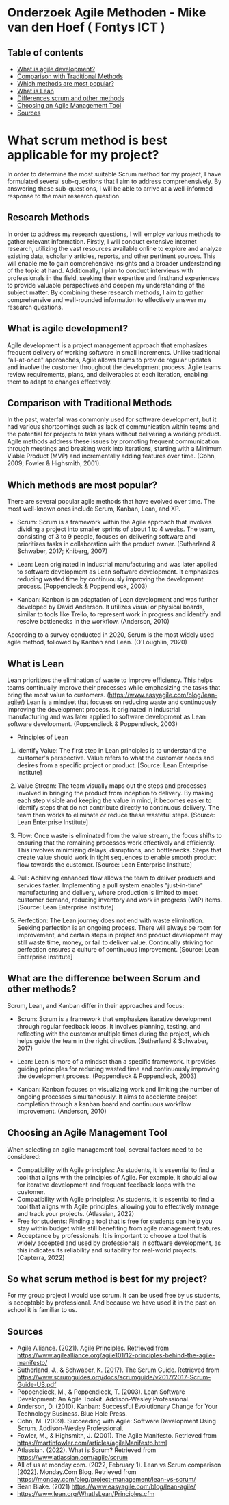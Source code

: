 # Onderzoek Agile Methoden - Mike van den Hoef ( Fontys ICT )

## Table of contents
- [What is agile development?](#what-is-agile-development)
- [Comparison with Traditional Methods](#comparison-with-traditional-methods)
- [Which methods are most popular?](#which-methods-are-most-popular)
- [What is Lean](#what-is-lean)
- [Differences scrum and other methods](#what-are-the-difference-between-scrum-and-other-methods)
- [Choosing an Agile Management Tool](#choosing-an-agile-management-tool)
- [Sources](#sources)

# What scrum method is best applicable for my project?
In order to determine the most suitable Scrum method for my project, I have formulated several sub-questions that I aim to address comprehensively. By answering these sub-questions, I will be able to arrive at a well-informed response to the main research question. 

## Research Methods
In order to address my research questions, I will employ various methods to gather relevant information. Firstly, I will conduct extensive internet research, utilizing the vast resources available online to explore and analyze existing data, scholarly articles, reports, and other pertinent sources. This will enable me to gain comprehensive insights and a broader understanding of the topic at hand. Additionally, I plan to conduct interviews with professionals in the field, seeking their expertise and firsthand experiences to provide valuable perspectives and deepen my understanding of the subject matter. By combining these research methods, I aim to gather comprehensive and well-rounded information to effectively answer my research questions.

## What is agile development?
Agile development is a project management approach that emphasizes frequent delivery of working software in small increments. Unlike traditional "all-at-once" approaches, Agile allows teams to provide regular updates and involve the customer throughout the development process. Agile teams review requirements, plans, and deliverables at each iteration, enabling them to adapt to changes effectively.

## Comparison with Traditional Methods
In the past, waterfall was commonly used for software development, but it had various shortcomings such as lack of communication within teams and the potential for projects to take years without delivering a working product. Agile methods address these issues by promoting frequent communication through meetings and breaking work into iterations, starting with a Minimum Viable Product (MVP) and incrementally adding features over time. (Cohn, 2009; Fowler & Highsmith, 2001).

## Which methods are most popular?
There are several popular agile methods that have evolved over time. The most well-known ones include Scrum, Kanban, Lean, and XP.

- Scrum: Scrum is a framework within the Agile approach that involves dividing a project into smaller sprints of about 1 to 4 weeks. The team, consisting of 3 to 9 people, focuses on delivering software and prioritizes tasks in collaboration with the product owner. (Sutherland & Schwaber, 2017; Kniberg, 2007)

- Lean: Lean originated in industrial manufacturing and was later applied to software development as Lean software development. It emphasizes reducing wasted time by continuously improving the development process. (Poppendieck & Poppendieck, 2003)

- Kanban: Kanban is an adaptation of Lean development and was further developed by David Anderson. It utilizes visual or physical boards, similar to tools like Trello, to represent work in progress and identify and resolve bottlenecks in the workflow. (Anderson, 2010)

According to a survey conducted in 2020, Scrum is the most widely used agile method, followed by Kanban and Lean. (O'Loughlin, 2020)

## What is Lean
Lean prioritizes the elimination of waste to improve efficiency. This helps teams continually improve their processes while emphasizing the tasks that bring the most value to customers. (https://www.easyagile.com/blog/lean-agile/) 
Lean is a mindset that focuses on reducing waste and continuously improving the development process. It originated in industrial manufacturing and was later applied to software development as Lean software development. (Poppendieck & Poppendieck, 2003)

- Principles of Lean
1. Identify Value: The first step in Lean principles is to understand the customer's perspective. Value refers to what the customer needs and desires from a specific project or product. [Source: Lean Enterprise Institute]

2. Value Stream: The team visually maps out the steps and processes involved in bringing the product from inception to delivery. By making each step visible and keeping the value in mind, it becomes easier to identify steps that do not contribute directly to continuous delivery. The team then works to eliminate or reduce these wasteful steps. [Source: Lean Enterprise Institute]

3. Flow: Once waste is eliminated from the value stream, the focus shifts to ensuring that the remaining processes work effectively and efficiently. This involves minimizing delays, disruptions, and bottlenecks. Steps that create value should work in tight sequences to enable smooth product flow towards the customer. [Source: Lean Enterprise Institute]

4. Pull: Achieving enhanced flow allows the team to deliver products and services faster. Implementing a pull system enables "just-in-time" manufacturing and delivery, where production is limited to meet customer demand, reducing inventory and work in progress (WIP) items. [Source: Lean Enterprise Institute]

5. Perfection: The Lean journey does not end with waste elimination. Seeking perfection is an ongoing process. There will always be room for improvement, and certain steps in project and product development may still waste time, money, or fail to deliver value. Continually striving for perfection ensures a culture of continuous improvement. [Source: Lean Enterprise Institute]

## What are the difference between Scrum and other methods?
Scrum, Lean, and Kanban differ in their approaches and focus:

- Scrum: Scrum is a framework that emphasizes iterative development through regular feedback loops. It involves planning, testing, and reflecting with the customer multiple times during the project, which helps guide the team in the right direction. (Sutherland & Schwaber, 2017)

- Lean: Lean is more of a mindset than a specific framework. It provides guiding principles for reducing wasted time and continuously improving the development process. (Poppendieck & Poppendieck, 2003)

- Kanban: Kanban focuses on visualizing work and limiting the number of ongoing processes simultaneously. It aims to accelerate project completion through a kanban board and continuous workflow improvement. (Anderson, 2010)

## Choosing an Agile Management Tool
When selecting an agile management tool, several factors need to be considered:

- Compatibility with Agile principles: As students, it is essential to find a tool that aligns with the principles of Agile. For example, it should allow for iterative development and frequent feedback loops with the customer.
- Compatibility with Agile principles: As students, it is essential to find a tool that aligns with Agile principles, allowing you to effectively manage and track your projects. (Atlassian, 2022)
- Free for students: Finding a tool that is free for students can help you stay within budget while still benefiting from agile management features.
- Acceptance by professionals: It is important to choose a tool that is widely accepted and used by professionals in software development, as this indicates its reliability and suitability for real-world projects. (Capterra, 2022)

## So what scrum method is best for my project?
For my group project I would use scrum. It can be used free by us students, is acceptable by professional. And because we have used it in the past on school it is familiar to us. 

## Sources
- Agile Alliance. (2021). Agile Principles. Retrieved from https://www.agilealliance.org/agile101/12-principles-behind-the-agile-manifesto/
- Sutherland, J., & Schwaber, K. (2017). The Scrum Guide. Retrieved from https://www.scrumguides.org/docs/scrumguide/v2017/2017-Scrum-Guide-US.pdf
- Poppendieck, M., & Poppendieck, T. (2003). Lean Software Development: An Agile Toolkit. Addison-Wesley Professional.
- Anderson, D. (2010). Kanban: Successful Evolutionary Change for Your Technology Business. Blue Hole Press.
- Cohn, M. (2009). Succeeding with Agile: Software Development Using Scrum. Addison-Wesley Professional.
- Fowler, M., & Highsmith, J. (2001). The Agile Manifesto. Retrieved from https://martinfowler.com/articles/agileManifesto.html
- Atlassian. (2022). What is Scrum? Retrieved from https://www.atlassian.com/agile/scrum
- All of us at monday.com. (2022, February 1). Lean vs Scrum comparison [2022]. Monday.Com Blog. Retrieved from https://monday.com/blog/project-management/lean-vs-scrum/
- Sean Blake. (2021) https://www.easyagile.com/blog/lean-agile/
- https://www.lean.org/WhatIsLean/Principles.cfm